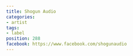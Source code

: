 ```yaml
---
title: Shogun Audio
categories:
- artist
tags:
- label
position: 288
facebook: https://www.facebook.com/shogunaudio
---
```


